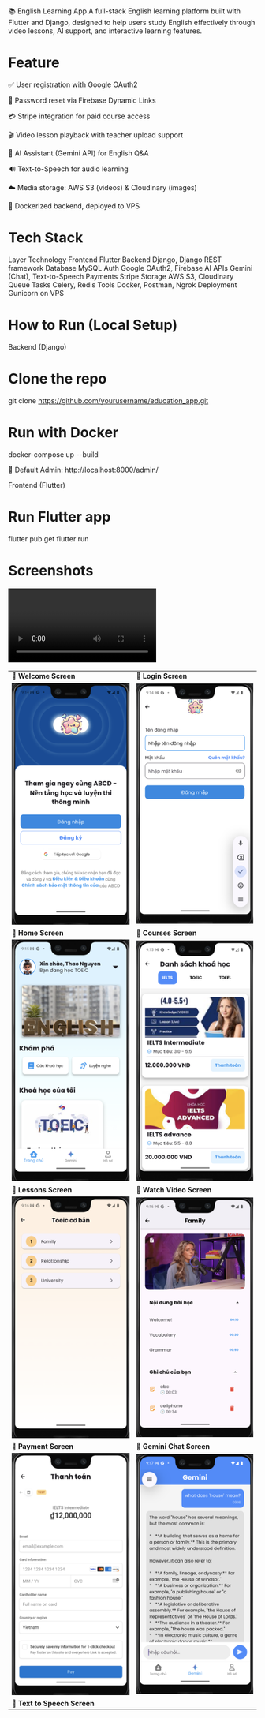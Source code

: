 📚 English Learning App
A full-stack English learning platform built with Flutter and Django, designed to help users study English effectively through video lessons, AI support, and interactive learning features.

# Feature
✅ User registration with Google OAuth2

🔐 Password reset via Firebase Dynamic Links

💳 Stripe integration for paid course access

🎬 Video lesson playback with teacher upload support

🤖 AI Assistant (Gemini API) for English Q&A

🔊 Text-to-Speech for audio learning

☁️ Media storage: AWS S3 (videos) & Cloudinary (images)

🐳 Dockerized backend, deployed to VPS

# Tech Stack
Layer	Technology
Frontend	Flutter
Backend	Django, Django REST framework
Database	MySQL
Auth	Google OAuth2, Firebase
AI APIs	Gemini (Chat), Text-to-Speech
Payments	Stripe
Storage	AWS S3, Cloudinary
Queue Tasks	Celery, Redis
Tools	Docker, Postman, Ngrok
Deployment	Gunicorn on VPS

# How to Run (Local Setup)
Backend (Django)
# Clone the repo
git clone https://github.com/yourusername/education_app.git

# Run with Docker
docker-compose up --build

🔗 Default Admin:
http://localhost:8000/admin/

Frontend (Flutter)
# Run Flutter app
flutter pub get
flutter run

# Screenshots

<table>
  <tr>
    <td><strong>📘 Welcome Screen</strong></td>
    <td><strong>📘 Login Screen</strong></td>
  </tr>
  <tr>
    <td><img src="demo/welcome.png" alt="Welcome" width="300"/></td>
    <td><img src="demo/login.png" alt="Login" width="300"/></td>
  </tr>
  <tr>
    <td><strong>📘 Home Screen</strong></td>
    <td><strong>📘 Courses Screen</strong></td>
  </tr>
  <tr>
    <td><img src="demo/home.png" alt="Home" width="300"/></td>
    <td><img src="demo/courses.png" alt="Courses" width="300"/></td>
  </tr>
  <tr>
    <td><strong>📘 Lessons Screen</strong></td>
    <td><strong>📘 Watch Video Screen</strong></td>
  </tr>
  <tr>
    <td><img src="demo/lesson.png" alt="Lessons" width="300"/></td>
    <td><img src="demo/watchvideo.png" alt="Video" width="300"/></td>
  </tr>
  <tr>
    <td><strong>📘 Payment Screen</strong></td>
    <td><strong>📘 Gemini Chat Screen</strong></td>
  </tr>
  <tr>
    <td><img src="demo/payment.png" alt="Payment" width="300"/></td>
    <td><img src="demo/gemini.png" alt="Gemini" width="300"/></td>
  </tr>
      <tr>
    <td><strong>📘 Text to Speech Screen</strong></td>
  </tr>
  <tr>
    <video width="300" controls>
      <source src="demo/tts.mov" type="video/quicktime">
      Your browser does not support the video tag.
    </video>
</tr>
</table>


